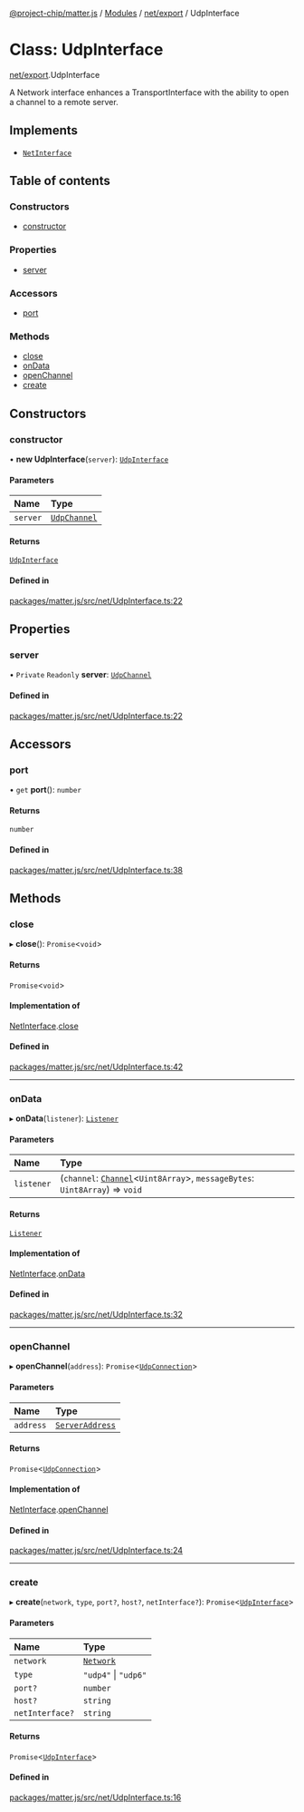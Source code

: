 [@project-chip/matter.js](../README.md) / [Modules](../modules.md) / [net/export](../modules/net_export.md) / UdpInterface

# Class: UdpInterface

[net/export](../modules/net_export.md).UdpInterface

A Network interface enhances a TransportInterface with the ability to open a channel to a remote server.

## Implements

- [`NetInterface`](../interfaces/net_export.NetInterface.md)

## Table of contents

### Constructors

- [constructor](net_export.UdpInterface.md#constructor)

### Properties

- [server](net_export.UdpInterface.md#server)

### Accessors

- [port](net_export.UdpInterface.md#port)

### Methods

- [close](net_export.UdpInterface.md#close)
- [onData](net_export.UdpInterface.md#ondata)
- [openChannel](net_export.UdpInterface.md#openchannel)
- [create](net_export.UdpInterface.md#create)

## Constructors

### constructor

• **new UdpInterface**(`server`): [`UdpInterface`](net_export.UdpInterface.md)

#### Parameters

| Name | Type |
| :------ | :------ |
| `server` | [`UdpChannel`](../interfaces/net_export.UdpChannel.md) |

#### Returns

[`UdpInterface`](net_export.UdpInterface.md)

#### Defined in

[packages/matter.js/src/net/UdpInterface.ts:22](https://github.com/project-chip/matter.js/blob/558e12c94a201592c28c7bc0743705360b3e5ca6/packages/matter.js/src/net/UdpInterface.ts#L22)

## Properties

### server

• `Private` `Readonly` **server**: [`UdpChannel`](../interfaces/net_export.UdpChannel.md)

#### Defined in

[packages/matter.js/src/net/UdpInterface.ts:22](https://github.com/project-chip/matter.js/blob/558e12c94a201592c28c7bc0743705360b3e5ca6/packages/matter.js/src/net/UdpInterface.ts#L22)

## Accessors

### port

• `get` **port**(): `number`

#### Returns

`number`

#### Defined in

[packages/matter.js/src/net/UdpInterface.ts:38](https://github.com/project-chip/matter.js/blob/558e12c94a201592c28c7bc0743705360b3e5ca6/packages/matter.js/src/net/UdpInterface.ts#L38)

## Methods

### close

▸ **close**(): `Promise`\<`void`\>

#### Returns

`Promise`\<`void`\>

#### Implementation of

[NetInterface](../interfaces/net_export.NetInterface.md).[close](../interfaces/net_export.NetInterface.md#close)

#### Defined in

[packages/matter.js/src/net/UdpInterface.ts:42](https://github.com/project-chip/matter.js/blob/558e12c94a201592c28c7bc0743705360b3e5ca6/packages/matter.js/src/net/UdpInterface.ts#L42)

___

### onData

▸ **onData**(`listener`): [`Listener`](../interfaces/common_export.Listener.md)

#### Parameters

| Name | Type |
| :------ | :------ |
| `listener` | (`channel`: [`Channel`](../interfaces/common_export.Channel.md)\<`Uint8Array`\>, `messageBytes`: `Uint8Array`) => `void` |

#### Returns

[`Listener`](../interfaces/common_export.Listener.md)

#### Implementation of

[NetInterface](../interfaces/net_export.NetInterface.md).[onData](../interfaces/net_export.NetInterface.md#ondata)

#### Defined in

[packages/matter.js/src/net/UdpInterface.ts:32](https://github.com/project-chip/matter.js/blob/558e12c94a201592c28c7bc0743705360b3e5ca6/packages/matter.js/src/net/UdpInterface.ts#L32)

___

### openChannel

▸ **openChannel**(`address`): `Promise`\<[`UdpConnection`](net_export._internal_.UdpConnection.md)\>

#### Parameters

| Name | Type |
| :------ | :------ |
| `address` | [`ServerAddress`](../modules/common_export.md#serveraddress) |

#### Returns

`Promise`\<[`UdpConnection`](net_export._internal_.UdpConnection.md)\>

#### Implementation of

[NetInterface](../interfaces/net_export.NetInterface.md).[openChannel](../interfaces/net_export.NetInterface.md#openchannel)

#### Defined in

[packages/matter.js/src/net/UdpInterface.ts:24](https://github.com/project-chip/matter.js/blob/558e12c94a201592c28c7bc0743705360b3e5ca6/packages/matter.js/src/net/UdpInterface.ts#L24)

___

### create

▸ **create**(`network`, `type`, `port?`, `host?`, `netInterface?`): `Promise`\<[`UdpInterface`](net_export.UdpInterface.md)\>

#### Parameters

| Name | Type |
| :------ | :------ |
| `network` | [`Network`](net_export.Network.md) |
| `type` | ``"udp4"`` \| ``"udp6"`` |
| `port?` | `number` |
| `host?` | `string` |
| `netInterface?` | `string` |

#### Returns

`Promise`\<[`UdpInterface`](net_export.UdpInterface.md)\>

#### Defined in

[packages/matter.js/src/net/UdpInterface.ts:16](https://github.com/project-chip/matter.js/blob/558e12c94a201592c28c7bc0743705360b3e5ca6/packages/matter.js/src/net/UdpInterface.ts#L16)

